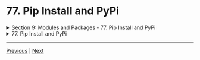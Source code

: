 # 77. Pip Install and PyPi

<details>
  <summary> Section 9: Modules and Packages - 77. Pip Install and PyPi </summary>

<p align="center" >
    <img src="https://python-ds.s3.us-west-1.amazonaws.com/The-Complete-Python-Bootcamp-From-Zero-to-Hero-in-Python/imgs/77_Pip-Install-and-PyPi.png" width="90%" > 
    <img src="https://python-ds.s3.us-west-1.amazonaws.com/The-Complete-Python-Bootcamp-From-Zero-to-Hero-in-Python/imgs/77_Pip-Install-and-PyPi_2.png" width="90%" > 
    <img src="https://python-ds.s3.us-west-1.amazonaws.com/The-Complete-Python-Bootcamp-From-Zero-to-Hero-in-Python/imgs/77_Pip-Install-and-PyPi_3.png" width="90%" > 
    <img src="https://python-ds.s3.us-west-1.amazonaws.com/The-Complete-Python-Bootcamp-From-Zero-to-Hero-in-Python/imgs/77_Pip-Install-and-PyPi_4.png" width="90%" > 
    <img src="https://python-ds.s3.us-west-1.amazonaws.com/The-Complete-Python-Bootcamp-From-Zero-to-Hero-in-Python/imgs/77_Pip-Install-and-PyPi_5.png" width="90%" > 
    <img src="https://python-ds.s3.us-west-1.amazonaws.com/The-Complete-Python-Bootcamp-From-Zero-to-Hero-in-Python/imgs/77_Pip-Install-and-PyPi_6.png" width="90%" > 
    <img src="https://python-ds.s3.us-west-1.amazonaws.com/The-Complete-Python-Bootcamp-From-Zero-to-Hero-in-Python/imgs/77_Pip-Install-and-PyPi_7.png" width="90%" > 
    <img src="https://python-ds.s3.us-west-1.amazonaws.com/The-Complete-Python-Bootcamp-From-Zero-to-Hero-in-Python/imgs/77_Pip-Install-and-PyPi_8.png" width="90%" > 
    <img src="https://python-ds.s3.us-west-1.amazonaws.com/The-Complete-Python-Bootcamp-From-Zero-to-Hero-in-Python/imgs/77_Pip-Install-and-PyPi_9.png" width="90%" > 
    <img src="https://python-ds.s3.us-west-1.amazonaws.com/The-Complete-Python-Bootcamp-From-Zero-to-Hero-in-Python/imgs/77_Pip-Install-and-PyPi_10.png" width="90%" > 
    <img src="https://python-ds.s3.us-west-1.amazonaws.com/The-Complete-Python-Bootcamp-From-Zero-to-Hero-in-Python/imgs/77_Pip-Install-and-PyPi_11.png" width="90%" > 

</p> 

</details>

<details>
  <summary> 77. Pip Install and PyPi </summary>

-   [Notebook: 00-Modules_and_Packages](https://github.com/BloomTech-DS/Complete-Python-3-Bootcamp/tree/master/06-Modules%20and%20Packages/00-Modules_and_Packages)

-   [Codebase: 01-Modules-Package](../../../codebase/python-camp/06-Modules-and-Packages/01-Modules-Package/)

</details> 





---

[Previous](./76_OOP-Challenge-Solution.md) | [Next](./78_Modules-and-Packages.md)